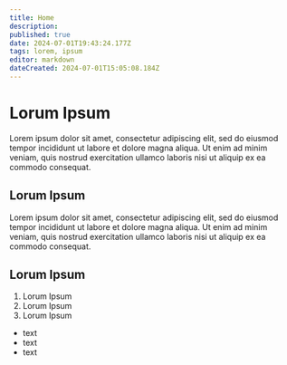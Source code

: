 ```yaml
---
title: Home
description: 
published: true
date: 2024-07-01T19:43:24.177Z
tags: lorem, ipsum
editor: markdown
dateCreated: 2024-07-01T15:05:08.184Z
---
```


# Lorum Ipsum	
Lorem ipsum dolor sit amet, consectetur adipiscing elit, sed do eiusmod tempor incididunt ut labore et dolore magna aliqua. Ut enim ad minim veniam, quis nostrud exercitation ullamco laboris nisi ut aliquip ex ea commodo consequat. 

## Lorum Ipsum 

Lorem ipsum dolor sit amet, consectetur adipiscing elit, sed do eiusmod tempor incididunt ut labore et dolore magna aliqua. Ut enim ad minim veniam, quis nostrud exercitation ullamco laboris nisi ut aliquip ex ea commodo consequat. 

## Lorum Ipsum 

1. Lorum Ipsum
2. Lorum Ipsum
3. Lorum Ipsum

- text
- text
- text